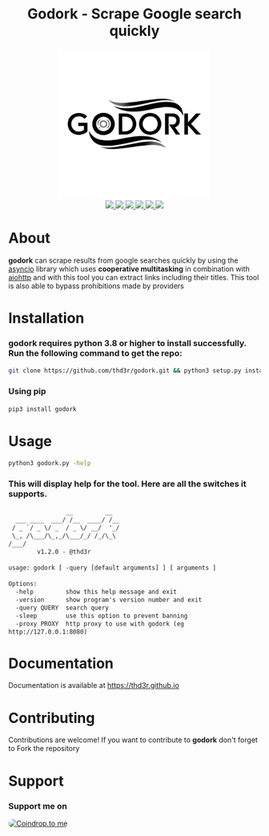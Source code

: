 <h1 align="center">
  Godork - Scrape Google search quickly
</h1>

<div align="center">
  <img src="assets/images/godork-logo.png" alt="godork" width="300px">
  <br>
</div>

<div align="center">
  <a href="https://python.org">
    <img src="https://img.shields.io/badge/Built%20with-Python-Blue">
  </a>
  <a href="https://opensource.org/licenses/MIT">
    <img src="https://img.shields.io/badge/license-MIT-_red.svg">
  </a>
  <a href="https://github.com/thd3r/godork/releases">
    <img src="https://img.shields.io/github/release/thd3r/godork.svg">
  </a>
  <a href="https://pypi.python.org/pypi/godork/">
    <img src="https://img.shields.io/pypi/v/godork.svg">
  </a>
  <a href="https://github.com/thd3r/godork/issues?q=is%3Aissue+is%3Aclosed">
    <img src="https://img.shields.io/github/issues-closed-raw/thd3r/godork?color=dark-green&label=issues%20fixed">
  </a>
  <a href="https://github.com/thd3r/godork/issues">
    <img src="https://img.shields.io/badge/contributions-welcome-brightgreen.svg?style=flat">
  </a>
</div>

# About

**godork** can scrape results from google searches quickly by using the [asyncio](https://docs.python.org/3/library/asyncio.html) library which uses **cooperative multitasking** in combination with [aiohttp](https://docs.aiohttp.org) and with this tool you can extract links including their titles. This tool is also able to bypass prohibitions made by providers

# Installation

### **godork** requires **python 3.8** or higher to install successfully. Run the following command to get the repo:

```sh
git clone https://github.com/thd3r/godork.git && python3 setup.py install
```

### Using pip

```sh
pip3 install godork
```

# Usage

```sh
python3 godork.py -help
```

### This will display help for the tool. Here are all the switches it supports.


```console
                __         __  
  ___ ____  ___/ /__  ____/ /__
 / _ `/ _ \/ _  / _ \/ __/  '_/
 \_, /\___/\_,_/\___/_/ /_/\_\ 
/___/                                                                                                            
        v1.2.0 - @thd3r

usage: godork [ -query [default arguments] ] [ arguments ] 

Options:
  -help         show this help message and exit
  -version      show program's version number and exit
  -query QUERY  search query
  -sleep        use this option to prevent banning
  -proxy PROXY  http proxy to use with godork (eg http://127.0.0.1:8080) 
```

# Documentation

Documentation is available at https://thd3r.github.io

# Contributing

Contributions are welcome! If you want to contribute to **godork** don't forget to Fork the repository

# Support

### Support me on 

<a href="https://coindrop.to/thd3r" target="_blank">
  <img src="https://coindrop.to/embed-button.png" style="border-radius: 10px; height: 57px !important;width: 200px !important;" alt="Coindrop.to me"></img>
</a>
